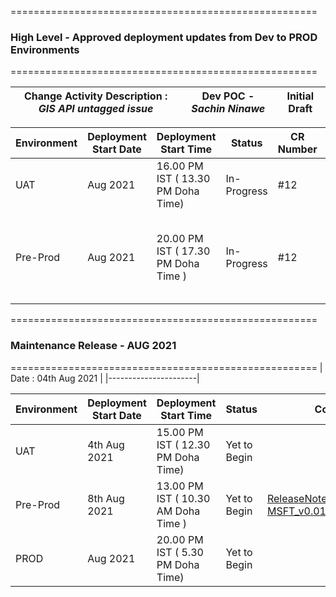 =====================================================
   ### **High Level - Approved deployment updates from Dev to PROD Environments**
=====================================================

| Change Activity Description : _GIS API untagged issue_ | Dev POC - _Sachin Ninawe_ | **Initial Draft** |
|----------------------|----|----|

| Environment | Deployment Start Date | Deployment Start Time | Status | CR Number | ADO Number | Comments| Down Time|
|-----|-----------------------|-----------------------|--------|-----|---|----|----------|
| UAT |Aug 2021| 16.00 PM IST ( 13.30 PM Doha Time) |In-Progress|#12|ADO 123| |02 Aug 2021|
|Pre-Prod |Aug 2021 | 20.00 PM IST ( 17.30 PM Doha Time ) |In-Progress|#12 | ADO 123|SAMPLE -[Release Note_6d Billing_V 2.1_15-06-2021.docx](/.attachments/Release%20Note_6d%20Billing_V%202.1_15-06-2021-5cb7017d-1f73-420a-960a-bbaad7871e65.docx) | 05th Aug 2021|


=====================================================
   ### **Maintenance Release - AUG 2021**
=====================================================
| Date  : 04th Aug 2021 |
|----------------------|

| Environment | Deployment Start Date | Deployment Start Time | Status | Comments|
|-----|-----------------------|-----------------------|--------|-----|
| UAT |4th Aug 2021| 15.00 PM IST ( 12.30 PM Doha Time) |Yet to Begin||
|Pre-Prod |8th Aug 2021 | 13.00 PM IST ( 10.30 AM Doha Time ) |Yet to Begin|[ReleaseNotes_ MSFT_v0.01_29July2021.docx](/.attachments/ReleaseNotes_%20MSFT_v0.01_29July2021-9d8a0609-4dbd-402f-8aad-5aa8871b8531.docx)|
| PROD | Aug 2021| 20.00 PM IST ( 5.30 PM Doha Time) |Yet to Begin||